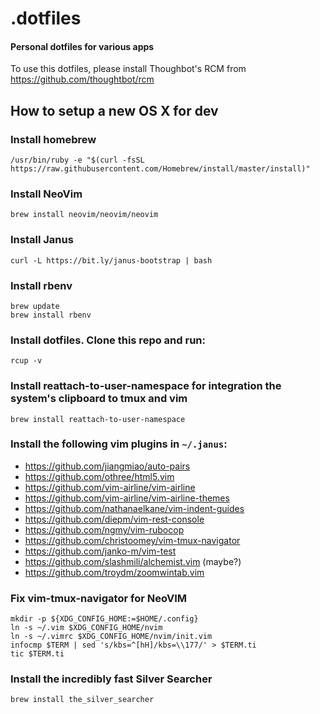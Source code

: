 # .dotfiles
#### Personal dotfiles for various apps

To use this dotfiles, please install Thoughbot's RCM from https://github.com/thoughtbot/rcm

## How to setup a new OS X for dev
### Install homebrew
`/usr/bin/ruby -e "$(curl -fsSL https://raw.githubusercontent.com/Homebrew/install/master/install)"`

### Install NeoVim
`brew install neovim/neovim/neovim`

### Install Janus
`curl -L https://bit.ly/janus-bootstrap | bash`

### Install rbenv
```
brew update
brew install rbenv
```
### Install dotfiles. Clone this repo and run:
`rcup -v`

### Install reattach-to-user-namespace for integration the system's clipboard to tmux and vim
`brew install reattach-to-user-namespace`

### Install the following vim plugins in `~/.janus`:
- https://github.com/jiangmiao/auto-pairs
- https://github.com/othree/html5.vim
- https://github.com/vim-airline/vim-airline
- https://github.com/vim-airline/vim-airline-themes
- https://github.com/nathanaelkane/vim-indent-guides
- https://github.com/diepm/vim-rest-console
- https://github.com/ngmy/vim-rubocop
- https://github.com/christoomey/vim-tmux-navigator
- https://github.com/janko-m/vim-test
- https://github.com/slashmili/alchemist.vim (maybe?)
- https://github.com/troydm/zoomwintab.vim

### Fix vim-tmux-navigator for NeoVIM
```
mkdir -p ${XDG_CONFIG_HOME:=$HOME/.config}
ln -s ~/.vim $XDG_CONFIG_HOME/nvim
ln -s ~/.vimrc $XDG_CONFIG_HOME/nvim/init.vim
infocmp $TERM | sed 's/kbs=^[hH]/kbs=\\177/' > $TERM.ti
tic $TERM.ti
```

### Install the incredibly fast Silver Searcher
`brew install the_silver_searcher`
